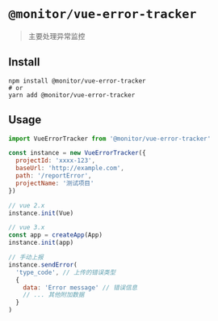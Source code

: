 # `@monitor/vue-error-tracker`


> 主要处理异常监控


## Install

```shell
npm install @monitor/vue-error-tracker
# or
yarn add @monitor/vue-error-tracker
```

## Usage

```javascript
import VueErrorTracker from '@monitor/vue-error-tracker'

const instance = new VueErrorTracker({
  projectId: 'xxxx-123',
  baseUrl: 'http://example.com',
  path: '/reportError',
  projectName: '测试项目'
})

// vue 2.x
instance.init(Vue)

// vue 3.x
const app = createApp(App)
instance.init(app)

// 手动上报
instance.sendError(
  'type_code', // 上传的错误类型
  {
    data: 'Error message' // 错误信息
    // ... 其他附加数据
  }
)
```
